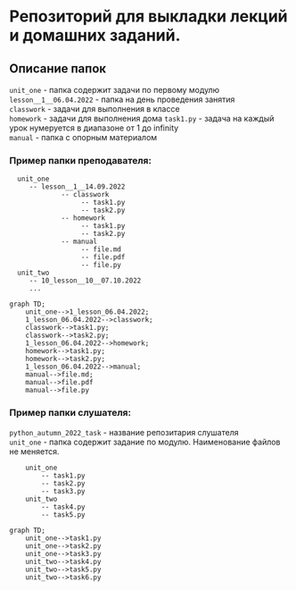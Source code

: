 # Репозиторий для выкладки лекций и домашних заданий.

## Описание папок
`unit_one` - папка содержит задачи по первому модулю  
`lesson__1__06.04.2022` - папка на день проведения занятия  
`classwork` - задачи для выполнения в классе  
`homework` - задачи для выполнения дома
`task1.py` - задача на каждый урок нумеруется в диапазоне от 1 до infinity  
`manual` - папка с опорным материалом 

### Пример папки преподавателя:
```
  unit_one
     -- lesson__1__14.09.2022 
             -- classwork
                  -- task1.py
                  -- task2.py
             -- homework
                  -- task1.py
                  -- task2.py
             -- manual  
                  -- file.md
                  -- file.pdf
                  -- file.py
  unit_two
     -- 10_lesson__10__07.10.2022
     ...
```

```mermaid
graph TD;
    unit_one-->1_lesson_06.04.2022;
    1_lesson_06.04.2022-->classwork;
    classwork-->task1.py;
    classwork-->task2.py;
    1_lesson_06.04.2022-->homework;
    homework-->task1.py;
    homework-->task2.py;
    1_lesson_06.04.2022-->manual;
    manual-->file.md;
    manual-->file.pdf
    manual-->file.py       
```


### Пример папки слушателя:
`python_autumn_2022_task` - название репозитария слушателя   
`unit_one` - папка содержит задание по модулю. Наименование файлов не
меняется.

```
    unit_one
        -- task1.py
        -- task2.py
        -- task3.py
    unit_two
        -- task4.py
        -- task5.py
``` 

```mermaid
graph TD;
    unit_one-->task1.py
    unit_one-->task2.py
    unit_one-->task3.py
    unit_two-->task4.py
    unit_two-->task5.py
    unit_two-->task6.py
```

